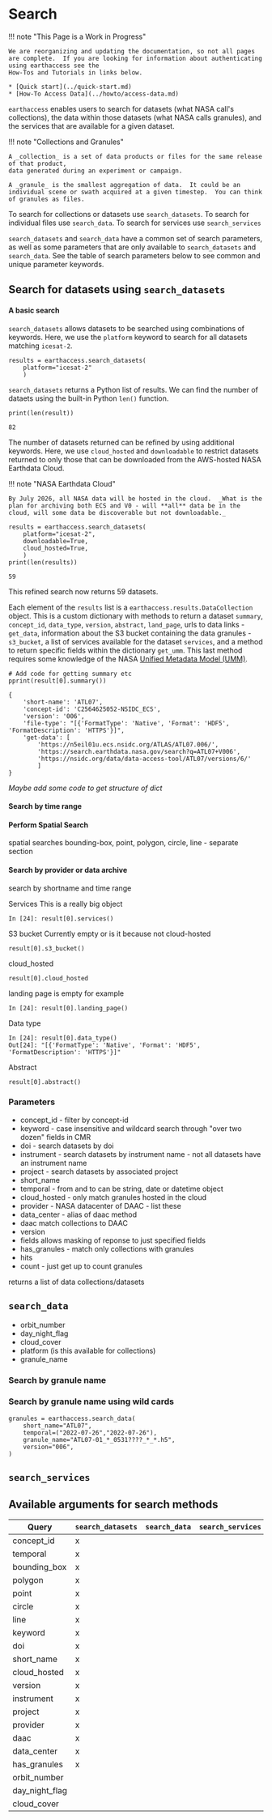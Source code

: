 # Search

!!! note "This Page is a Work in Progress"

    We are reorganizing and updating the documentation, so not all pages are complete.  If you are looking for information about authenticating using earthaccess see the
    How-Tos and Tutorials in links below.

    * [Quick start](../quick-start.md)
    * [How-To Access Data](../howto/access-data.md)

`earthaccess` enables users to search for datasets (what NASA call's collections), the data within those datasets (what NASA calls granules), and the services that are available for a given dataset.

!!! note "Collections and Granules"

    A _collection_ is a set of data products or files for the same release of that product,
    data generated during an experiment or campaign.

    A _granule_ is the smallest aggregation of data.  It could be an individual scene or swath acquired at a given timestep.  You can think of granules as files.

To search for collections or datasets use `search_datasets`.  To search for individual files use `search_data`.  To search for services use `search_services`

`search_datasets` and `search_data` have a common set of search parameters, as well as some parameters that are only available to `search_datasets` and `search_data`.  See the table of search parameters below to see common and unique parameter keywords.


## Search for datasets using `search_datasets`

#### A basic search

`search_datasets` allows datasets to be searched using combinations of keywords.  Here, we use the `platform` keyword to search for all datasets matching `icesat-2`.

```
results = earthaccess.search_datasets(
    platform="icesat-2"
    )
```

`search_datasets` returns a Python list of results.  We can find the number of dataets using the built-in Python `len()` function.

```
print(len(result))
```
```
82
```

The number of datasets returned can be refined by using additional keywords.  Here, we use `cloud_hosted` and `downloadable` to restrict datasets returned to only those that can be downloaded from the AWS-hosted NASA Earthdata Cloud.

!!! note "NASA Earthdata Cloud"

    By July 2026, all NASA data will be hosted in the cloud.  _What is the plan for archiving both ECS and V0 - will **all** data be in the cloud, will some data be discoverable but not downloadable._

```
results = earthaccess.search_datasets(
    platform="icesat-2",
    downloadable=True,
    cloud_hosted=True,
    )
print(len(results))
```
```
59
```

This refined search now returns 59 datasets.

Each element of the `results` list is a `earthaccess.results.DataCollection` object.  This is a custom dictionary with methods to return a dataset `summary`, `concept_id`, `data_type`, `version`, `abstract`, `land_page`, urls to data links - `get_data`, information about the S3 bucket containing the data granules - `s3_bucket`, a list of services available for the dataset `services`, and a method to return specific fields within the dictionary `get_umm`.  This last method requires some knowledge of the NASA [Unified Metadata Model (UMM)](https://www.earthdata.nasa.gov/about/esdis/eosdis/cmr/umm).

```
# Add code for getting summary etc
pprint(result[0].summary())
```
```
{
    'short-name': 'ATL07',
    'concept-id': 'C2564625052-NSIDC_ECS',
    'version': '006',
    'file-type': "[{'FormatType': 'Native', 'Format': 'HDF5', 'FormatDescription': 'HTTPS'}]",
    'get-data': [
        'https://n5eil01u.ecs.nsidc.org/ATLAS/ATL07.006/',
        'https://search.earthdata.nasa.gov/search?q=ATL07+V006',
        'https://nsidc.org/data/data-access-tool/ATL07/versions/6/'
        ]
}
```

_Maybe add some code to get structure of dict_

#### Search by time range


#### Perform Spatial Search
spatial searches bounding-box, point, polygon, circle, line - separate section

#### Search by provider or data archive



search by shortname and time range




Services
This is a really big object
```
In [24]: result[0].services()
```

S3 bucket
Currently empty or is it because not cloud-hosted
```
result[0].s3_bucket()
```

cloud_hosted
```
result[0].cloud_hosted
```

landing page is empty for example
```
In [24]: result[0].landing_page()
```

Data type
```
In [24]: result[0].data_type()
Out[24]: "[{'FormatType': 'Native', 'Format': 'HDF5', 'FormatDescription': 'HTTPS'}]"
```

Abstract
```
result[0].abstract()
```

### Parameters

- concept_id - filter by concept-id
- keyword - case insensitive and wildcard search through "over two dozen" fields in CMR
- doi - search datasets by doi
- instrument - search datasets by instrument name - not all datasets have an instrument name
- project - search datasets by associated project
- short_name
- temporal - from and to can be string, date or datetime object
- cloud_hosted - only match granules hosted in the cloud
- provider - NASA datacenter of DAAC - list these
- data_center - alias of daac method
- daac match collections to DAAC
- version
- fields allows masking of reponse to just specified fields
- has_granules - match only collections with granules
- hits
- count - just get up to count granules

returns a list of data collections/datasets

## `search_data`

- orbit_number
- day_night_flag
- cloud_cover
- platform (is this available for collections)
- granule_name

### Search by granule name


### Search by granule name using wild cards

```
granules = earthaccess.search_data(
    short_name="ATL07",
    temporal=("2022-07-26","2022-07-26"),
    granule_name="ATL07-01_*_0531????_*_*.h5",
    version="006",
)
```

## `search_services`

## Available arguments for search methods

| Query | `search_datasets` | `search_data` | `search_services` |
|-------|-------------------|---------------|-------------------|
| concept_id | x | | |
| temporal | x | | |
| bounding_box | x | | |
| polygon | x | | |
| point | x | | |
| circle | x | | |
| line | x | | |
| keyword | x | | |
| doi | x | | |
| short_name | x | | |
| cloud_hosted | x | | |
| version | x | | |
| instrument | x | | |
| project | x | | |
| provider | x | | |
| daac | x | | |
| data_center | x | | |
| has_granules | x | | |
| orbit_number | | | |
| day_night_flag | | | |
| cloud_cover | | | |
